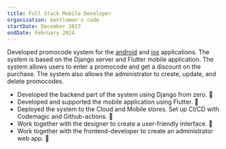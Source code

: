 ```yaml
---
title: Full Stack Mobile Developer
organization: Gentleman's code
startDate: December 2023
endDate: February 2024
---
```


Developed promocode system for the [android](https://play.google.com/store/apps/details?id=ru.promocod.app) and [ios](https://apps.apple.com/us/app/%D0%BF%D1%80%D0%BE%D0%BC%D0%BE%D0%BA%D0%BE%D0%B4%D1%8B-%D0%B8-%D1%82%D0%BE%D1%87%D0%BA%D0%B0/id6455941382) applications. The system is based on the Django server and Flutter mobile application. The system allows users to enter a promocode and get a discount on the purchase. The system also allows the administrator to create, update, and delete promocodes.

- Developed the backend part of the system using Django from zero. 🎉
- Developed and supported the mobile application using Flutter. 🎉
- Deployed the system to the Cloud and Mobile stores. Set up CI/CD with Codemagic and Github-actions. 🎉
- Work together with the designer to create a user-friendly interface. 🎉
- Work together with the frontend-developer to create an administrator web app. 🎉

